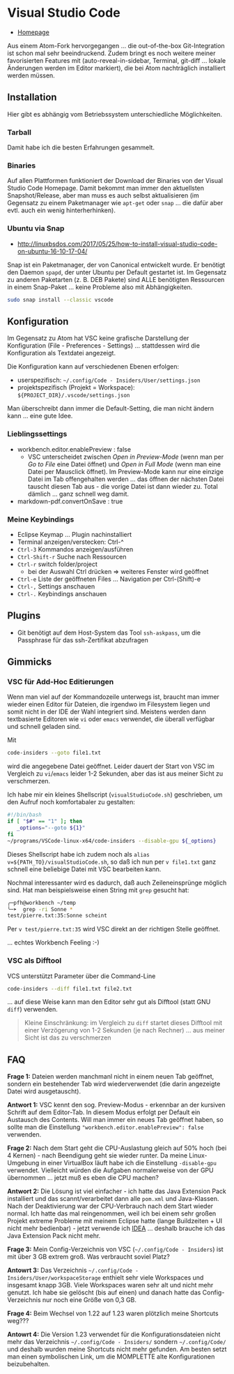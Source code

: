 # Visual Studio Code

* [Homepage](https://code.visualstudio.com/?wt.mc_id=DX_841432&utm_source=vscom&utm_medium=ms%20web&utm_campaign=VSCOM%20Home)

Aus einem Atom-Fork hervorgegangen ... die out-of-the-box Git-Integration ist schon mal sehr beeindruckend. Zudem bringt es noch weitere meiner favorisierten Features mit (auto-reveal-in-sidebar, Terminal, git-diff ... lokale Änderungen werden im Editor markiert), die bei Atom nachträglich installiert werden müssen.

## Installation

Hier gibt es abhängig vom Betriebssystem unterschiedliche Möglichkeiten.

### Tarball

Damit habe ich die besten Erfahrungen gesammelt.

### Binaries

Auf allen Plattformen funktioniert der Download der Binaries von der Visual Studio Code Homepage. Damit bekommt man immer den aktuellsten Snapshot/Release, aber man muss es auch selbst aktualisieren (im Gegensatz zu einem Paketmanager wie `apt-get` oder `snap` ... die dafür aber evtl. auch ein wenig hinterherhinken).

### Ubuntu via Snap

* http://linuxbsdos.com/2017/05/25/how-to-install-visual-studio-code-on-ubuntu-16-10-17-04/

Snap ist ein Paketmanager, der von Canonical entwickelt wurde. Er benötigt den Daemon `spapd`, der unter Ubuntu per Default gestartet ist. Im Gegensatz zu anderen Paketarten (z. B. DEB Pakete) sind ALLE benötigten Ressourcen in einem Snap-Paket ... keine Probleme also mit Abhängigkeiten.

```bash
sudo snap install --classic vscode
```

## Konfiguration

Im Gegensatz zu Atom hat VSC keine grafische Darstellung der Konfiguration (File - Preferences - Settings) ... stattdessen wird die Konfiguration als Textdatei angezeigt.

Die Konfiguration kann auf verschiedenen Ebenen erfolgen:

* userspezifisch: `~/.config/Code - Insiders/User/settings.json`
* projektspezifisch (Projekt = Workspace): `${PROJECT_DIR}/.vscode/settings.json`

Man überschreibt dann immer die Default-Setting, die man nicht ändern kann ... eine gute Idee.

### Lieblingssettings

* workbench.editor.enablePreview : false
  * VSC unterscheidet zwischen _Open in Preview-Mode_ (wenn man per _Go to File_ eine Datei öffnet) und _Open in Full Mode_ (wenn man eine Datei per Mausclick öffnet). Im Preview-Mode kann nur eine einzige Datei im Tab offengehalten werden ... das öffnen der nächsten Datei tauscht diesen Tab aus - die vorige Datei ist dann wieder zu. Total dämlich ... ganz schnell weg damit.
* markdown-pdf.convertOnSave : true

### Meine Keybindings

* Eclipse Keymap ... Plugin nachinstalliert
* Terminal anzeigen/verstecken: Ctrl-^
* `Ctrl-3` Kommandos anzeigen/ausführen
* `Ctrl-Shift-r` Suche nach Ressourcen
* `Ctrl-r` switch folder/project
  * bei der Auswahl Ctrl drücken => weiteres Fenster wird geöffnet
* `Ctrl-e` Liste der geöffneten Files ... Navigation per Ctrl-(Shift)-e
* `Ctrl-,` Settings anschauen
* `Ctrl-.` Keybindings anschauen

## Plugins

* Git benötigt auf dem Host-System das Tool `ssh-askpass`, um die Passphrase für das ssh-Zertifikat abzufragen

## Gimmicks

### VSC für Add-Hoc Editierungen

Wenn man viel auf der Kommandozeile unterwegs ist, braucht man immer wieder einen Editor für Dateien, die irgendwo im Filesystem liegen und somit nicht in der IDE der Wahl integriert sind. Meistens werden dann textbasierte Editoren wie `vi` oder `emacs` verwendet, die überall verfügbar und schnell geladen sind.

Mit

```bash
code-insiders --goto file1.txt
```

wird die angegebene Datei geöffnet. Leider dauert der Start von VSC im Vergleich zu `vi`/`emacs` leider 1-2 Sekunden, aber das ist aus meiner Sicht zu verschmerzen.

Ich habe mir ein kleines Shellscript (`visualStudioCode.sh`) geschrieben, um den Aufruf noch komfortabaler zu gestalten:

```bash
#!/bin/bash
if [ "$#" == "1" ]; then
   _options="--goto ${1}"
fi
~/programs/VSCode-linux-x64/code-insiders --disable-gpu ${_options}
```

Dieses Shellscript habe ich zudem noch als `alias v=${PATH_TO}/visualStudioCode.sh`, so daß ich nun per `v file1.txt` ganz schnell eine beliebige Datei mit VSC bearbeiten kann.

Nochmal interessanter wird es dadurch, daß auch Zeileneinsprünge möglich sind. Hat man beispielsweise einen String mit `grep` gesucht hat:

```bash
╭─pfh@workbench ~/temp
╰─➤  grep -ri Sonne *
test/pierre.txt:35:Sonne scheint
```

Per `v test/pierre.txt:35` wird VSC direkt an der richtigen Stelle geöffnet.

... echtes Workbench Feeling :-)

### VSC als Difftool

VCS unterstützt Parameter über die Command-Line

```bash
code-insiders --diff file1.txt file2.txt
```

... auf diese Weise kann man den Editor sehr gut als Difftool (statt GNU `diff`) verwenden. 

> Kleine Einschränkung: im Vergleich zu `diff` startet dieses Difftool mit einer Verzögerung von 1-2 Sekunden (je nach Rechner) ... aus meiner Sicht ist das zu verschmerzen

## FAQ

**Frage 1:** Dateien werden manchmanl nicht in einem neuen Tab geöffnet, sondern ein bestehender Tab wird wiederverwendet (die darin angezeigte Datei wird ausgetauscht).

**Antwort 1:** VSC kennt den sog. Preview-Modus - erkennbar an der kursiven Schrift auf dem Editor-Tab. In diesem Modus erfolgt per Default ein Austausch des Contents. Will man immer ein neues Tab geöffnet haben, so sollte man die Einstellung `"workbench.editor.enablePreview": false` verwenden.

**Frage 2:** Nach dem Start geht die CPU-Auslastung gleich auf 50% hoch (bei 4 Kernen) - nach Beendigung geht sie wieder runter. Da meine Linux-Umgebung in einer VirtualBox läuft habe ich die Einstellung `-disable-gpu` verwendet. Vielleicht würden die Aufgaben normalerweise von der GPU übernommen ... jetzt muß es eben die CPU machen?

**Antwort 2:** Die Lösung ist viel einfacher - ich hatte das Java Extension Pack installiert und das scannt/verarbeitet dann alle `pom.xml` und Java-Klassen. Nach der Deaktivierung war der CPU-Verbrauch nach dem Start wieder normal. Ich hatte das mal reingenommen, weil ich bei einem sehr großen Projekt extreme Probleme mit meinem Eclipse hatte (lange Buildzeiten + UI nicht mehr bedienbar) - jetzt verwende ich [IDEA](idea.md) ... deshalb brauche ich das Java Extension Pack nicht mehr.

**Frage 3:** Mein Config-Verzeichnis von VSC (`~/.config/Code - Insiders`) ist mit über 3 GB extrem groß. Was verbraucht soviel Platz?

**Antowrt 3:** Das Verzeichnis `~/.config/Code - Insiders/User/workspaceStorage` enthielt sehr viele Workspaces und insgesamt knapp 3GB. Viele Workspaces waren sehr alt und nicht mehr genutzt. Ich habe sie gelöscht (bis auf einen) und danach hatte das Config-Verzeichnis nur noch eine Größe von 0,3 GB.

**Frage 4:** Beim Wechsel von 1.22 auf 1.23 waren plötzlich meine Shortcuts weg???

**Antowrt 4:** Die Version 1.23 verwendet für die Konfigurationsdateien nicht mehr das Verzeichnis `~/.config/Code - Insiders/` sondern `~/.config/Code/` und deshalb wurden meine Shortcuts nicht mehr gefunden. Am besten setzt man einen symbolischen Link, um die MOMPLETTE alte Konfigurationen beizubehalten.
